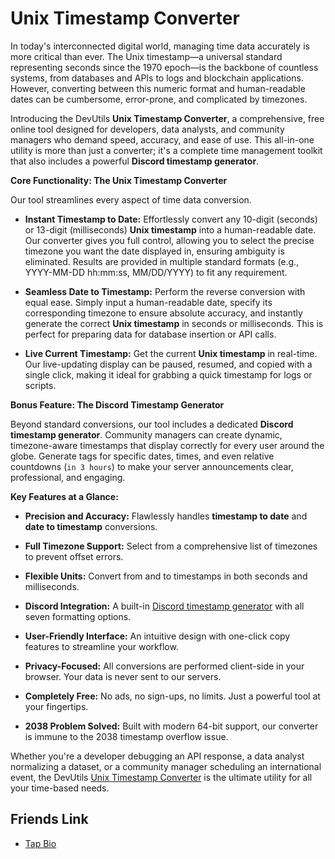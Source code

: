 # Unix Timestamp Converter

In today's interconnected digital world, managing time data accurately is more critical than ever. The Unix timestamp—a universal standard representing seconds since the 1970 epoch—is the backbone of countless systems, from databases and APIs to logs and blockchain applications. However, converting between this numeric format and human-readable dates can be cumbersome, error-prone, and complicated by timezones.

Introducing the DevUtils **Unix Timestamp Converter**, a comprehensive, free online tool designed for developers, data analysts, and community managers who demand speed, accuracy, and ease of use. This all-in-one utility is more than just a converter; it's a complete time management toolkit that also includes a powerful **Discord timestamp generator**.

**Core Functionality: The Unix Timestamp Converter**

Our tool streamlines every aspect of time data conversion.

- **Instant Timestamp to Date:** Effortlessly convert any 10-digit (seconds) or 13-digit (milliseconds) **Unix timestamp** into a human-readable date. Our converter gives you full control, allowing you to select the precise timezone you want the date displayed in, ensuring ambiguity is eliminated. Results are provided in multiple standard formats (e.g., YYYY-MM-DD hh:mm:ss, MM/DD/YYYY) to fit any requirement.
  
- **Seamless Date to Timestamp:** Perform the reverse conversion with equal ease. Simply input a human-readable date, specify its corresponding timezone to ensure absolute accuracy, and instantly generate the correct **Unix timestamp** in seconds or milliseconds. This is perfect for preparing data for database insertion or API calls.
  
- **Live Current Timestamp:** Get the current **Unix timestamp** in real-time. Our live-updating display can be paused, resumed, and copied with a single click, making it ideal for grabbing a quick timestamp for logs or scripts.
  

**Bonus Feature: The Discord Timestamp Generator**

Beyond standard conversions, our tool includes a dedicated **Discord timestamp generator**. Community managers can create dynamic, timezone-aware timestamps that display correctly for every user around the globe. Generate tags for specific dates, times, and even relative countdowns (`in 3 hours`) to make your server announcements clear, professional, and engaging.

**Key Features at a Glance:**

- **Precision and Accuracy:** Flawlessly handles **timestamp to date** and **date to timestamp** conversions.
  
- **Full Timezone Support:** Select from a comprehensive list of timezones to prevent offset errors.
  
- **Flexible Units:** Convert from and to timestamps in both seconds and milliseconds.
  
- **Discord Integration:** A built-in [Discord timestamp generator](https://timestamps.top/discord-timestamp) with all seven formatting options.
  
- **User-Friendly Interface:** An intuitive design with one-click copy features to streamline your workflow.
  
- **Privacy-Focused:** All conversions are performed client-side in your browser. Your data is never sent to our servers.
  
- **Completely Free:** No ads, no sign-ups, no limits. Just a powerful tool at your fingertips.
  
- **2038 Problem Solved:** Built with modern 64-bit support, our converter is immune to the 2038 timestamp overflow issue.
  

Whether you're a developer debugging an API response, a data analyst normalizing a dataset, or a community manager scheduling an international event, the DevUtils [Unix Timestamp Converter](https://timestamps.top) is the ultimate utility for all your time-based needs.

## Friends Link

- [Tap Bio](https://tap.bio/@UnixTimestamp)